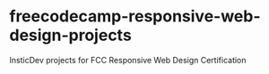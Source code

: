 # freecodecamp-responsive-web-design-projects
InsticDev projects for FCC Responsive Web Design Certification
